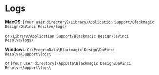 # Logs
**MacOS**: `[Your user directory]/Library/Application Support/Blackmagic Design/DaVinci Resolve/logs/`

or `/Library/Application Support/Blackmagic Design/DaVinci Resolve/logs/`


**Windows**: `C:\ProgramData\Blackmagic Design\DaVinci Resolve\Support\logs\`

or `[Your user directory]\AppData\Blackmagic Design\DaVinci Resolve\Support\logs\`
